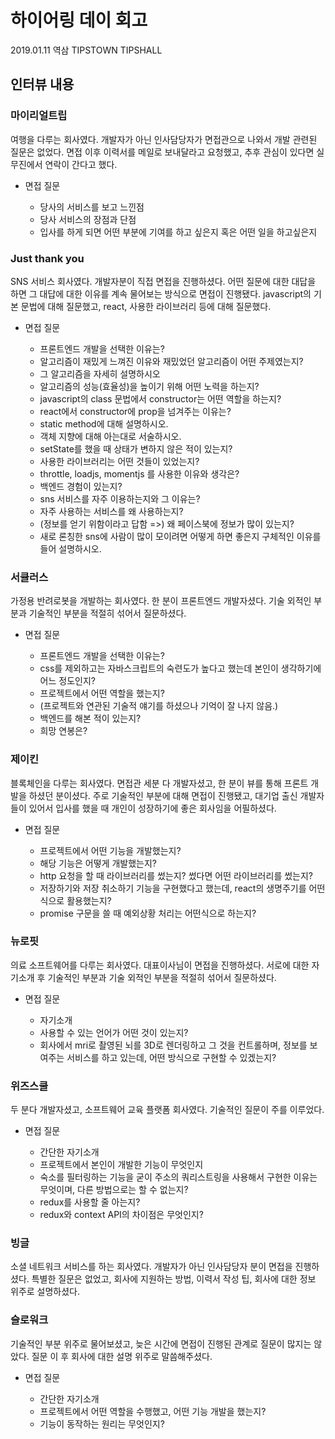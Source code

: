 # 하이어링 데이 회고

2019.01.11 역삼 TIPSTOWN TIPSHALL

## 인터뷰 내용

### 마이리얼트립

여행을 다루는 회사였다. 개발자가 아닌 인사담당자가 면접관으로 나와서 개발 관련된 질문은 없었다. 면접 이후 이력서를 메일로 보내달라고 요청했고, 추후 관심이 있다면 실무진에서 연락이 간다고 했다.

- 면접 질문

  - 당사의 서비스를 보고 느낀점
  - 당사 서비스의 장점과 단점
  - 입사를 하게 되면 어떤 부분에 기여를 하고 싶은지 혹은 어떤 일을 하고싶은지

### Just thank you

SNS 서비스 회사였다. 개발자분이 직접 면접을 진행하셨다. 어떤 질문에 대한 대답을 하면 그 대답에 대한 이유를 계속 물어보는 방식으로 면접이 진행됐다. javascript의 기본 문법에 대해 질문했고, react, 사용한 라이브러리 등에 대해 질문했다.

- 면접 질문

  - 프론트엔드 개발을 선택한 이유는?
  - 알고리즘이 재밌게 느껴진 이유와 재밌었던 알고리즘이 어떤 주제였는지?
  - 그 알고리즘을 자세히 설명하시오
  - 알고리즘의 성능(효율성)을 높이기 위해 어떤 노력을 하는지?
  - javascript의 class 문법에서 constructor는 어떤 역할을 하는지?
  - react에서 constructor에 prop을 넘겨주는 이유는?
  - static method에 대해 설명하시오.
  - 객체 지향에 대해 아는대로 서술하시오.
  - setState를 했을 때 상태가 변하지 않은 적이 있는지?
  - 사용한 라이브러리는 어떤 것들이 있었는지?
  - throttle, loadjs, momentjs 를 사용한 이유와 생각은?
  - 백엔드 경험이 있는지?
  - sns 서비스를 자주 이용하는지와 그 이유는?
  - 자주 사용하는 서비스를 왜 사용하는지?
  - (정보를 얻기 위함이라고 답함 =>) 왜 페이스북에 정보가 많이 있는지?
  - 새로 론칭한 sns에 사람이 많이 모이려면 어떻게 하면 좋은지 구체적인 이유를 들어 설명하시오.

### 서큘러스

가정용 반려로봇을 개발하는 회사였다. 한 분이 프론트엔드 개발자셨다. 기술 외적인 부분과 기술적인 부분을 적절히 섞어서 질문하셨다.

- 면접 질문

  - 프론트엔드 개발을 선택한 이유는?
  - css를 제외하고는 자바스크립트의 숙련도가 높다고 했는데 본인이 생각하기에 어느 정도인지?
  - 프로젝트에서 어떤 역할을 했는지?
  - (프로젝트와 연관된 기술적 얘기를 하셨으나 기억이 잘 나지 않음.)
  - 백엔드를 해본 적이 있는지?
  - 희망 연봉은?

### 제이킨

블록체인을 다루는 회사였다. 면접관 세분 다 개발자셨고, 한 분이 뷰를 통해 프론트 개발을 하셨던 분이셨다. 주로 기술적인 부분에 대해 면접이 진행됐고, 대기업 출신 개발자들이 있어서 입사를 했을 때 개인이 성장하기에 좋은 회사임을 어필하셨다.

- 면접 질문

  - 프로젝트에서 어떤 기능을 개발했는지?
  - 해당 기능은 어떻게 개발했는지?
  - http 요청을 할 때 라이브러리를 썼는지? 썼다면 어떤 라이브러리를 썼는지?
  - 저장하기와 저장 취소하기 기능을 구현했다고 했는데, react의 생명주기를 어떤식으로 활용했는지?
  - promise 구문을 쓸 때 예외상황 처리는 어떤식으로 하는지?

### 뉴로핏

의료 소프트웨어를 다루는 회사였다. 대표이사님이 면접을 진행하셨다. 서로에 대한 자기소개 후 기술적인 부분과 기술 외적인 부분을 적절히 섞어서 질문하셨다.

- 면접 질문

  - 자기소개
  - 사용할 수 있는 언어가 어떤 것이 있는지?
  - 회사에서 mri로 촬영된 뇌를 3D로 렌더링하고 그 것을 컨트롤하며, 정보를 보여주는 서비스를 하고 있는데, 어떤 방식으로 구현할 수 있겠는지?

### 위즈스쿨

두 분다 개발자셨고, 소프트웨어 교육 플랫폼 회사였다. 기술적인 질문이 주를 이루었다.

- 면접 질문

  - 간단한 자기소개
  - 프로젝트에서 본인이 개발한 기능이 무엇인지
  - 숙소를 필터링하는 기능을 굳이 주소의 쿼리스트링을 사용해서 구현한 이유는 무엇이며, 다른 방법으로는 할 수 없는지?
  - redux를 사용할 줄 아는지?
  - redux와 context API의 차이점은 무엇인지?

### 빙글

소셜 네트워크 서비스를 하는 회사였다. 개발자가 아닌 인사담당자 분이 면접을 진행하셨다. 특별한 질문은 없었고, 회사에 지원하는 방법, 이력서 작성 팁, 회사에 대한 정보 위주로 설명하셨다.

### 슬로워크

기술적인 부분 위주로 물어보셨고, 늦은 시간에 면접이 진행된 관계로 질문이 많지는 않았다. 질문 이 후 회사에 대한 설명 위주로 말씀해주셨다.

- 면접 질문

  - 간단한 자기소개
  - 프로젝트에서 어떤 역할을 수행했고, 어떤 기능 개발을 했는지?
  - 기능이 동작하는 원리는 무엇인지?
